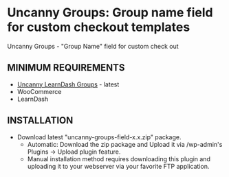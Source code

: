 # Uncanny Groups: Group name field for custom checkout templates

Uncanny Groups - "Group Name" field for custom check out

## MINIMUM REQUIREMENTS
- [Uncanny LearnDash Groups](https://www.uncannyowl.com/downloads/uncanny-learndash-groups/) - latest
- WooCommerce
- LearnDash

## INSTALLATION
- Download latest "uncanny-groups-field-x.x.zip" package.
  - Automatic: Download the zip package and Upload it via /wp-admin's Plugins -> Upload plugin feature.
  - Manual installation method requires downloading this plugin and uploading it to your webserver via your favorite FTP application.
